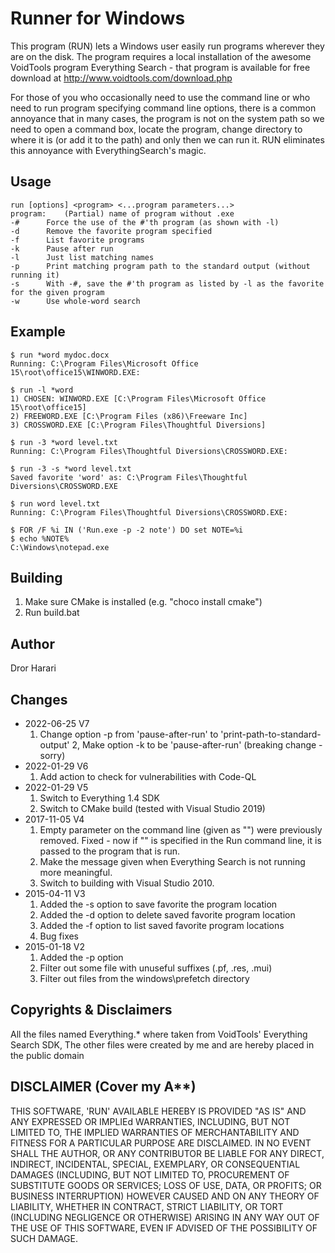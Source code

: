 Runner for Windows
==================

This program (RUN) lets a Windows user easily run programs wherever they are on the disk. The program requires a local installation of the awesome VoidTools program Everything Search - that program is available for free download at http://www.voidtools.com/download.php

For those of you who occasionally need to use the command line or who need to run program specifying command line options, there is a common annoyance that in many cases, the program is not on the system path so we need to open a command box, locate the program, change directory to where it is (or add it to the path) and only then we can run it. RUN eliminates this annoyance with EverythingSearch's magic.

Usage
-----
    run [options] <program> <...program parameters...>
    program:	(Partial) name of program without .exe
    -#		Force the use of the #'th program (as shown with -l)
    -d		Remove the favorite program specified
    -f		List favorite programs
    -k		Pause after run
    -l		Just list matching names
    -p		Print matching program path to the standard output (without running it)
    -s		With -#, save the #'th program as listed by -l as the favorite for the given program
    -w		Use whole-word search

Example
-------

    $ run *word mydoc.docx
    Running: C:\Program Files\Microsoft Office 15\root\office15\WINWORD.EXE:

    $ run -l *word
    1) CHOSEN: WINWORD.EXE [C:\Program Files\Microsoft Office 15\root\office15]
    2) FREEWORD.EXE [C:\Program Files (x86)\Freeware Inc]
    3) CROSSWORD.EXE [C:\Program Files\Thoughtful Diversions]

    $ run -3 *word level.txt
    Running: C:\Program Files\Thoughtful Diversions\CROSSWORD.EXE:

    $ run -3 -s *word level.txt
    Saved favorite 'word' as: C:\Program Files\Thoughtful Diversions\CROSSWORD.EXE
    
    $ run word level.txt
    Running: C:\Program Files\Thoughtful Diversions\CROSSWORD.EXE:

    $ FOR /F %i IN ('Run.exe -p -2 note') DO set NOTE=%i
    $ echo %NOTE%
    C:\Windows\notepad.exe

Building
--------
1. Make sure CMake is installed (e.g. "choco install cmake")
2. Run build.bat

	
Author
------
Dror Harari

Changes
-------
* 2022-06-25 V7
  1. Change option -p from 'pause-after-run' to 'print-path-to-standard-output'
  2, Make option -k to be 'pause-after-run' (breaking change - sorry)
* 2022-01-29 V6
  1. Add action to check for vulnerabilities with Code-QL
* 2022-01-29 V5
  1. Switch to Everything 1.4 SDK
  2. Switch to CMake build (tested with Visual Studio 2019)
* 2017-11-05 V4
  1. Empty parameter on the command line (given as "") were previously removed. 
     Fixed - now if "" is specified in the Run command line, it is passed to the
     program that is run.
  2. Make the message given when Everything Search is not running more meaningful.
  3. Switch to building with Visual Studio 2010.
* 2015-04-11 V3
  1. Added the -s option to save favorite the program location
  2. Added the -d option to delete saved favorite program location
  3. Added the -f option to list saved favorite program locations
  4. Bug fixes
* 2015-01-18	V2
  1. Added the -p option
  2. Filter out some file with unuseful suffixes (.pf, .res, .mui)
  3. Filter out files from the windows\prefetch directory


Copyrights & Disclaimers
------------------------
All the files named Everything.* where taken from VoidTools' Everything 
Search SDK, The other files were created by me and are hereby placed in 
the public domain

DISCLAIMER (Cover my A**)
-------------------------

THIS SOFTWARE, 'RUN' AVAILABLE HEREBY IS PROVIDED "AS IS" AND ANY EXPRESSED 
OR IMPLIEd WARRANTIES, INCLUDING, BUT NOT LIMITED TO, THE IMPLIED WARRANTIES 
OF MERCHANTABILITY AND FITNESS FOR A PARTICULAR PURPOSE ARE DISCLAIMED. IN 
NO EVENT SHALL THE AUTHOR, OR ANY CONTRIBUTOR BE LIABLE FOR ANY DIRECT, 
INDIRECT, INCIDENTAL, SPECIAL, EXEMPLARY, OR CONSEQUENTIAL DAMAGES (INCLUDING, 
BUT NOT LIMITED TO, PROCUREMENT OF SUBSTITUTE GOODS OR SERVICES; LOSS OF USE, 
DATA, OR PROFITS; OR BUSINESS INTERRUPTION) HOWEVER CAUSED AND ON ANY THEORY 
OF LIABILITY, WHETHER IN CONTRACT, STRICT LIABILITY, OR TORT (INCLUDING 
NEGLIGENCE OR OTHERWISE) ARISING IN ANY WAY OUT OF THE USE OF THIS SOFTWARE, 
EVEN IF ADVISED OF THE POSSIBILITY OF SUCH DAMAGE.
